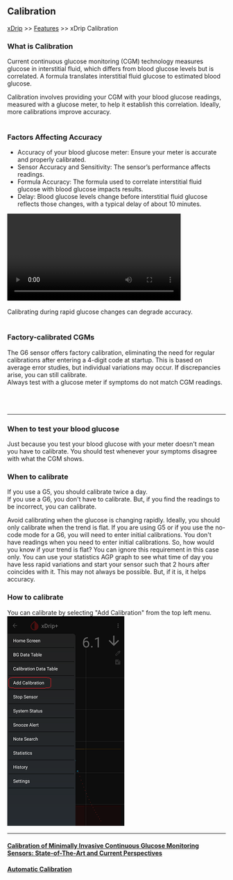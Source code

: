 ## Calibration  
[xDrip](../README.md) >> [Features](./Features_page.md) >> xDrip Calibration  
  
### **What is Calibration**  
Current continuous glucose monitoring (CGM) technology measures glucose in interstitial fluid, which differs from blood glucose levels but is correlated. A formula translates interstitial fluid glucose to estimated blood glucose.

Calibration involves providing your CGM with your blood glucose readings, measured with a glucose meter, to help it establish this correlation. Ideally, more calibrations improve accuracy.  
<br/>  
  
### **Factors Affecting Accuracy**  
* Accuracy of your blood glucose meter: Ensure your meter is accurate and properly calibrated.  
* Sensor Accuracy and Sensitivity: The sensor’s performance affects readings.  
* Formula Accuracy:  The formula used to correlate interstitial fluid glucose with blood glucose impacts results.  
* Delay: Blood glucose levels change before interstitial fluid glucose reflects those changes, with a typical delay of about 10 minutes.
  
<video width="400" controlsList="nodownload" src="./videos/BG_SG_Train.mp4" controls>  
</video>  
<br/>  
  
Calibrating during rapid glucose changes can degrade accuracy.  
<br/>  
  
### **Factory-calibrated CGMs**  
The G6 sensor offers factory calibration, eliminating the need for regular calibrations after entering a 4-digit code at startup.  This is based on average error studies, but individual variations may occur.   If discrepancies arise, you can still calibrate.  
Always test with a glucose meter if symptoms do not match CGM readings.  
<br/>  
<br/>  
  
---  
  
### When to test your blood glucose  
Just because you test your blood glucose with your meter doesn't mean you have to calibrate.  You should test whenever your symptoms disagree with what the CGM shows.  

### When to calibrate  
If you use a G5, you should calibrate twice a day.  
If you use a G6, you don't have to calibrate.  But, if you find the readings to be incorrect, you can calibrate.  

Avoid calibrating when the glucose is changing rapidly.  Ideally, you should only calibrate when the trend is flat.  If you are using G5 or if you use the no-code mode for a G6, you will need to enter initial calibrations.  You don't have readings when you need to enter initial calibrations.  So, how would you know if your trend is flat?  You can ignore this requirement in this case only.  You can use your statistics AGP graph to see what time of day you have less rapid variations and start your sensor such that 2 hours after coincides with it.  This may not always be possible.  But, if it is, it helps accuracy.
  
### How to calibrate  
You can calibrate by selecting "Add Calibration" from the top left menu.  
![](./images/HowtoCalibrate.png)  
  
---  
  
#### [Calibration of Minimally Invasive Continuous Glucose Monitoring Sensors: State-of-The-Art and Current Perspectives](./pdf/biosensors-08-00024.pdf)
#### [Automatic Calibration](./AutoCal.md)
  
